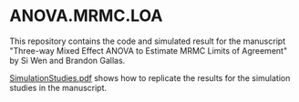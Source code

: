 # ANOVA.MRMC.LOA

This repository contains the code and simulated result for the manuscript
  "Three-way Mixed Effect ANOVA to Estimate MRMC Limits of Agreement" by Si Wen and Brandon Gallas.
  
[SimulationStudies.pdf](https://github.com/SiWen314/ANOVA.MRMC.LOA/blob/main/inst/extra/SimulationStudies.pdf) shows how to replicate the results for the simulation studies in the manuscript.
